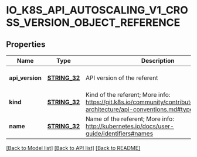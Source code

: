 # IO_K8S_API_AUTOSCALING_V1_CROSS_VERSION_OBJECT_REFERENCE

## Properties
Name | Type | Description | Notes
------------ | ------------- | ------------- | -------------
**api_version** | [**STRING_32**](STRING_32.md) | API version of the referent | [optional] [default to null]
**kind** | [**STRING_32**](STRING_32.md) | Kind of the referent; More info: https://git.k8s.io/community/contributors/devel/sig-architecture/api-conventions.md#types-kinds\&quot; | [default to null]
**name** | [**STRING_32**](STRING_32.md) | Name of the referent; More info: http://kubernetes.io/docs/user-guide/identifiers#names | [default to null]

[[Back to Model list]](../README.md#documentation-for-models) [[Back to API list]](../README.md#documentation-for-api-endpoints) [[Back to README]](../README.md)


